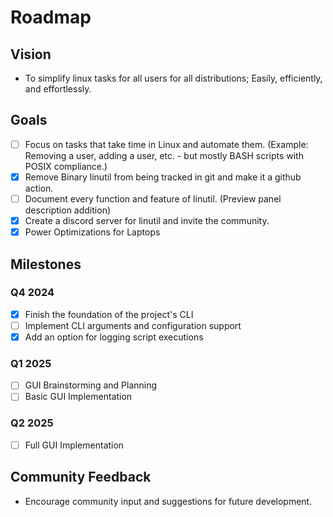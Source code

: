 # Roadmap

## Vision
- To simplify linux tasks for all users for all distributions; Easily, efficiently, and effortlessly.

## Goals
- [ ] Focus on tasks that take time in Linux and automate them. (Example: Removing a user, adding a user, etc. - but mostly BASH scripts with POSIX compliance.)
- [x] Remove Binary linutil from being tracked in git and make it a github action.
- [ ] Document every function and feature of linutil. (Preview panel description addition)
- [x] Create a discord server for linutil and invite the community.
- [x] Power Optimizations for Laptops

## Milestones
### Q4 2024
- [x] Finish the foundation of the project's CLI
- [ ] Implement CLI arguments and configuration support
- [x] Add an option for logging script executions

### Q1 2025
- [ ] GUI Brainstorming and Planning
- [ ] Basic GUI Implementation

### Q2 2025
- [ ] Full GUI Implementation

## Community Feedback
- Encourage community input and suggestions for future development.
